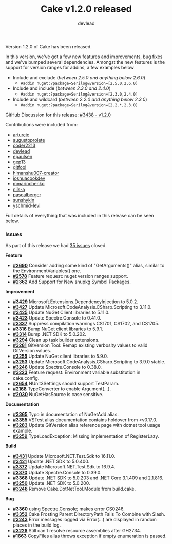 ﻿---
title: Cake v1.2.0 released
category: Release Notes
author: devlead
---

Version 1.2.0 of Cake has been released.

In this version, we've got a few new features and improvements, bug fixes and we've bumped several dependencies.
Amongst the new features is the support for version ranges for addins, a few examples below
* Include and exclude (*between 2.5.0 and anything below 2.6.0*)
    * `#addin nuget:?package=Serilog&version=[2.5.0,2.6.0)`
* Include and include (*between 2.3.0 and 2.4.0*)
    * `#addin nuget:?package=Serilog&version=[2.3.0,2.4.0]`
* Include and wildcard (*between 2.2.0 and anything below 2.3.0*)
    * `#addin nuget:?package=Serilog&version=[2.2.*,2.3.0)`

GitHub Discussion for this release: [#3438 - v1.2.0](https://github.com/cake-build/cake/discussions/3438)

Contributions were included from:

- [arturcic](https://github.com/arturcic)
- [augustoproiete](https://github.com/augustoproiete)
- [coder2213](https://github.com/coder2213)
- [devlead](https://github.com/devlead)
- [epaulsen](https://github.com/epaulsen)
- [gep13](https://github.com/gep13)
- [gitfool](https://github.com/gitfool)
- [himanshu007-creator](https://github.com/himanshu007-creator)
- [joshuacookdev](https://github.com/joshuacookdev)
- [mmarinchenko](https://github.com/mmarinchenko)
- [nils-a](https://github.com/nils-a)
- [pascalberger](https://github.com/pascalberger)
- [sunshykin](https://github.com/sunshykin)
- [yschmid-levi](https://github.com/yschmid-levi)

Full details of everything that was included in this release can be seen below.

<!--excerpt-->

### Issues

As part of this release we had [35 issues](https://github.com/cake-build/cake/milestone/79?closed=1) closed.

__Feature__

- [__#2690__](https://github.com/cake-build/cake/issues/2690) Consider adding some kind of "GetArguments()" alias, similar to the EnvironmentVariables() one.
- [__#2578__](https://github.com/cake-build/cake/issues/2578) Feature request: nuget version ranges support.
- [__#2362__](https://github.com/cake-build/cake/issues/2362) Add Support for New snupkg Symbol Packages.

__Improvement__

- [__#3429__](https://github.com/cake-build/cake/issues/3429) Microsoft.Extensions.DependencyInjection to 5.0.2.
- [__#3427__](https://github.com/cake-build/cake/issues/3427) Update Microsoft.CodeAnalysis.CSharp.Scripting to 3.11.0.
- [__#3425__](https://github.com/cake-build/cake/issues/3425) Update NuGet Client libraries to 5.11.0.
- [__#3423__](https://github.com/cake-build/cake/issues/3423) Update Spectre.Console to 0.41.0.
- [__#3337__](https://github.com/cake-build/cake/issues/3337) Suppress compilation warnings CS1701, CS1702, and CS1705.
- [__#3316__](https://github.com/cake-build/cake/issues/3316) Bump NuGet client libraries to 5.9.1.
- [__#3314__](https://github.com/cake-build/cake/issues/3314) Bump .NET SDK to 5.0.202.
- [__#3294__](https://github.com/cake-build/cake/issues/3294) Clean up task builder extensions.
- [__#3281__](https://github.com/cake-build/cake/issues/3281) GitVersion Tool: Remap existing verbosity values to valid GitVersion values.
- [__#3255__](https://github.com/cake-build/cake/issues/3255) Update NuGet client libraries to 5.9.0.
- [__#3253__](https://github.com/cake-build/cake/issues/3253) Update Microsoft.CodeAnalysis.CSharp.Scripting to 3.9.0 stable.
- [__#3246__](https://github.com/cake-build/cake/issues/3246) Update Spectre.Console to 0.38.0.
- [__#3223__](https://github.com/cake-build/cake/issues/3223) Feature request: Environment variable substitution in cake.config.
- [__#2654__](https://github.com/cake-build/cake/issues/2654) NUnit3Settings should support TestParam.
- [__#2168__](https://github.com/cake-build/cake/issues/2168) TypeConverter to enable Argument<DirectoryPath>(...).
- [__#2030__](https://github.com/cake-build/cake/issues/2030) NuGetHasSource is case sensitive.

__Documentation__

- [__#3365__](https://github.com/cake-build/cake/issues/3365) Typo in documentation of NuGetAdd alias.
- [__#3355__](https://github.com/cake-build/cake/issues/3355) VSTest alias documentation contains holdover from <v0.17.0.
- [__#3283__](https://github.com/cake-build/cake/issues/3283) Update GitVersion alias reference page with dotnet tool usage example.
- [__#3259__](https://github.com/cake-build/cake/issues/3259) TypeLoadException: Missing implementation of RegisterLazy.

__Build__

- [__#3431__](https://github.com/cake-build/cake/issues/3431) Update Microsoft.NET.Test.Sdk to 16.11.0.
- [__#3421__](https://github.com/cake-build/cake/issues/3421) Update .NET SDK to 5.0.400.
- [__#3372__](https://github.com/cake-build/cake/issues/3372) Update Microsoft.NET.Test.Sdk to 16.9.4.
- [__#3370__](https://github.com/cake-build/cake/issues/3370) Update Spectre.Console to 0.39.0.
- [__#3368__](https://github.com/cake-build/cake/issues/3368) Update .NET SDK to 5.0.203 and .NET Core 3.1.409 and 2.1.816.
- [__#3250__](https://github.com/cake-build/cake/issues/3250) Update .NET SDK to 5.0.200.
- [__#3248__](https://github.com/cake-build/cake/issues/3248) Remove Cake.DotNetTool.Module from build.cake.

__Bug__

- [__#3360__](https://github.com/cake-build/cake/issues/3360) using Spectre.Console; makes error CS0246.
- [__#3352__](https://github.com/cake-build/cake/issues/3352) Cake Frosting Parent DirectoryPath Fails To Combine with Slash.
- [__#3243__](https://github.com/cake-build/cake/issues/3243) Error messages logged via Error(...) are displayed in random places in the build log.
- [__#3226__](https://github.com/cake-build/cake/issues/3226) Still can't resolve resource assemblies after GH2734.
- [__#1663__](https://github.com/cake-build/cake/issues/1663) CopyFiles alias throws exception if empty enumeration is passed.
